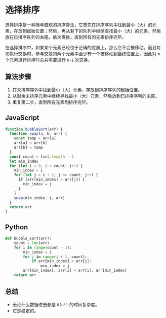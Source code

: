 # 选择排序

选择排序是一种简单直观的排序算法，它首先在排序序列中找到最小（大）的元素，存放到起始位置；然后，再从剩下的队列中继续查找最小（大）的元素，然后放在已排序队列的末尾。依次类推，直到所有的元素排序完毕。

在选择排序中，如果某个元素已经位于正确的位置上，那么它不会被移动。而且每次执行交换时，参与交换的两个元素中至少有一个被移动到最终位置上，因此对 `n` 个元素进行排序时总共需要进行 `n-1` 次交换。

## 算法步骤

1. 在未排序序列中找到最小（大）元素，存放到排序序列的起始位置。
2. 从剩余未排序元素中继续寻找最小（大）元素，然后放到已排序序列的末尾。
3. 重复第二步，直到所有元素均排序完毕。

## JavaScript

```javascript
function bubbleSort(arr) {
  function swap(a, b, arr) {
    const temp = arr[a]
    arr[a] = arr[b]
    arr[b] = temp
  }
  const count = list.length - 1
  let min_index
  for (let i = 0; i < count; i++) {
    min_index = i
    for (let j = i + 1; j <= count; j++) {
      if (arr[min_index] > arr[j]) {
        min_index = j
      }
    }
    swap(min_index, i, arr)
  }
  return arr
}
```

## Python

```python
def bubble_sort(arr):
    count = len(arr)
    for i in range(count - 1):
        min_index = i
        for j in range(i + 1, count):
            if arr[min_index] > arr[j]:
                min_index = j
        arr[min_index], arr[i] = arr[i], arr[min_index]
    return arr
```

## 总结

* 无论什么数据进去都是 `O(n²)` 的时间复杂度。
* 它是稳定的。
